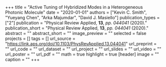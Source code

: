 +++
title = "Active Tuning of Hybridized Modes in a Heterogeneous Photonic Molecule"
date = "2020-01-01"
authors = ["Kevin C. Smith", "Yueyang Chen", "Arka Majumdar", "David J. Masiello"]
publication_types = ["2"]
publication = "Physical Review Applied, **13**, _pp. 044041_ (2020)."
publication_short = "Physical Review Applied, **13**, _pp. 044041_ (2020)."
abstract = ""
abstract_short = ""
image_preview = ""
selected = false
projects = []
tags = []
url_source = "https://link.aps.org/doi/10.1103/PhysRevApplied.13.044041"
url_preprint = ""
url_code = ""
url_dataset = ""
url_project = ""
url_slides = ""
url_video = ""
url_poster = ""
url_pdf = ""
math = true
highlight = true
[header]
image = ""
caption = ""
+++
